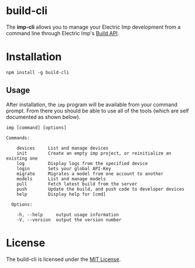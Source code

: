 # build-cli

The **imp-cli** allows you to manage your Electric Imp development from a command line through Electric Imp's [Build API](http://electricimp.com/docs/buildapi).

# Installation

```
npm install -g build-cli
```

## Usage
After installation, the `imp` program will be available from your command prompt. From there you should be able to use all of the tools (which are self documented as shown below).

```
imp [command] [options]

Commands:

    devices     List and manage devices
    init        Create an empty imp project, or reinitialize an existing one
    log         Display logs from the specified device
    login       Sets your global API-Key
    migrate     Migrates a model from one account to another
    models      List and manage models
    pull        Fetch latest build from the server
    push        Update the build, and push code to developer devices
    help        Display help for [cmd]

  Options:

    -h, --help     output usage information
    -V, --version  output the version number
```

# License
The build-cli is licensed under the [MIT License](./LICENSE).

